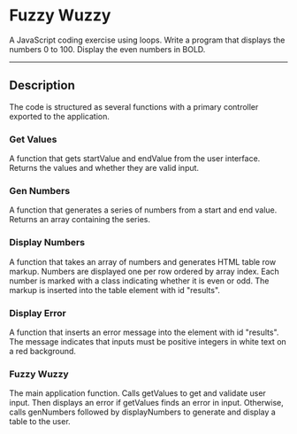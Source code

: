 # Fuzzy Wuzzy

A JavaScript coding exercise using loops. Write a program that displays the numbers 0 to 100. Display the even numbers in BOLD.

---

## Description

The code is structured as several functions with a primary controller exported to the application.

### Get Values

A function that gets startValue and endValue from the user interface. Returns the values and whether they are valid input.

### Gen Numbers

A function that generates a series of numbers from a start and end value. Returns an array containing the series.

### Display Numbers

A function that takes an array of numbers and generates HTML table row markup. Numbers are displayed one per row ordered by array index. Each number is marked with a class indicating whether it is even or odd. The markup is inserted into the table element with id "results".

### Display Error

A function that inserts an error message into the element with id "results". The message indicates that inputs must be positive integers in white text on a red background.

### Fuzzy Wuzzy

The main application function. Calls getValues to get and validate user input. Then displays an error if getValues finds an error in input. Otherwise, calls genNumbers followed by displayNumbers to generate and display a table to the user.
